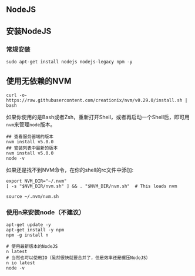 ## NodeJS

## 安装NodeJS

### 常规安装

```
sudo apt-get install nodejs nodejs-legacy npm -y
```

## 使用无依赖的NVM

```
curl -o- https://raw.githubusercontent.com/creationix/nvm/v0.29.0/install.sh | bash
```

如果你使用的是Bash或者Zsh，重新打开Shell，或者再启动一个Shell后，即可用`nvm`来管理`node`版本。

```
## 查看服务器端的版本
nvm install v5.0.0
## 安装列表中最新的版本
nvm install v5.0.0
node -v
```

如果还是找不到NVM命令，在你的shell的rc文件中添加:

```
export NVM_DIR="~/.nvm"
[ -s "$NVM_DIR/nvm.sh" ] && . "$NVM_DIR/nvm.sh"  # This loads nvm

source ~/.nvm/nvm.sh
```

### 使用n来安装node（不建议）

```
apt-get update -y
apt-get install -y npm
npm -g install n

# 使用最新版本的NodeJS
n latest
# 当然也可以使用IO（虽然很快就要合并了，但是效率还是碾压NodeJS）
n io latest
node -v
```
